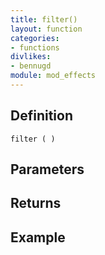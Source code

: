 ```yaml
---
title: filter()
layout: function
categories:
- functions
divlikes:
- bennugd
module: mod_effects
---
```


## Definition

    filter ( )

## Parameters

## Returns

## Example
